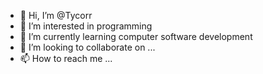 - 👋 Hi, I’m @Tycorr
- 👀 I’m interested in programming
- 🌱 I’m currently learning computer software development
- 💞️ I’m looking to collaborate on ...
- 📫 How to reach me ...

<!---
Tycorr/Tycorr is a ✨ special ✨ repository because its `README.md` (this file) appears on your GitHub profile.
You can click the Preview link to take a look at your changes.
--->
